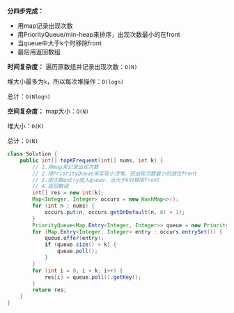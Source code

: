 **分四步完成：**
- 用map记录出现次数
- 用PriorityQueue/min-heap来排序，出现次数最小的在front
- 当queue中大于k个时移除front
- 最后用返回数组

**时间复杂度：**
遍历原数组并记录出现次数：`O(N)`

堆大小最多为`k`，所以每次堆操作：`O(logn)`

总计：`O(Nlogn)`

**空间复杂度：**
map大小：`O(N)`

堆大小：`O(K)`

总计：`O(N)`

```java
class Solution {
    public int[] topKFrequent(int[] nums, int k) {
        // 1.用map来记录出现次数
        // 2.用PriorityQueue来实现小顶堆，把出现次数最小的放在front
        // 3.把次数entry放入queue，当大于k时移除front
        // 4.返回数组
        int[] res = new int[k];
        Map<Integer, Integer> occurs = new HashMap<>();
        for (int n : nums) {
            occurs.put(n, occurs.getOrDefault(n, 0) + 1);
        }
        PriorityQueue<Map.Entry<Integer, Integer>> queue = new PriorityQueue<>((e1, e2) -> e1.getValue() - e2.getValue());
        for (Map.Entry<Integer, Integer> entry : occurs.entrySet()) {
            queue.offer(entry);
            if (queue.size() > k) {
                queue.poll();
            }
        }
        for (int i = 0; i < k; i++) {
            res[i] = queue.poll().getKey();
        }
        return res;
    }
}
```
